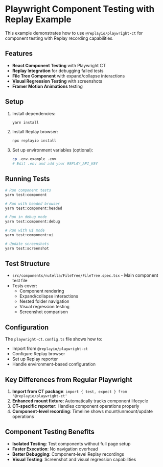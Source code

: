 # Playwright Component Testing with Replay Example

This example demonstrates how to use `@replayio/playwright-ct` for component testing with Replay recording capabilities.

## Features

- **React Component Testing** with Playwright CT
- **Replay Integration** for debugging failed tests
- **File Tree Component** with expand/collapse interactions
- **Visual Regression Testing** with screenshots
- **Framer Motion Animations** testing

## Setup

1. Install dependencies:

   ```bash
   yarn install
   ```

2. Install Replay browser:

   ```bash
   npx replayio install
   ```

3. Set up environment variables (optional):
   ```bash
   cp .env.example .env
   # Edit .env and add your REPLAY_API_KEY
   ```

## Running Tests

```bash
# Run component tests
yarn test:component

# Run with headed browser
yarn test:component:headed

# Run in debug mode
yarn test:component:debug

# Run with UI mode
yarn test:component:ui

# Update screenshots
yarn test:screenshot
```

## Test Structure

- `src/components/nutella/FileTree/FileTree.spec.tsx` - Main component test file
- Tests cover:
  - Component rendering
  - Expand/collapse interactions
  - Nested folder navigation
  - Visual regression testing
  - Screenshot comparison

## Configuration

The `playwright-ct.config.ts` file shows how to:

- Import from `@replayio/playwright-ct`
- Configure Replay browser
- Set up Replay reporter
- Handle environment-based configuration

## Key Differences from Regular Playwright

1. **Import from CT package**: `import { test, expect } from '@replayio/playwright-ct'`
2. **Enhanced mount fixture**: Automatically tracks component lifecycle
3. **CT-specific reporter**: Handles component operations properly
4. **Component-level recording**: Timeline shows mount/unmount/update operations

## Component Testing Benefits

- **Isolated Testing**: Test components without full page setup
- **Faster Execution**: No navigation overhead
- **Better Debugging**: Component-level Replay recordings
- **Visual Testing**: Screenshot and visual regression capabilities
